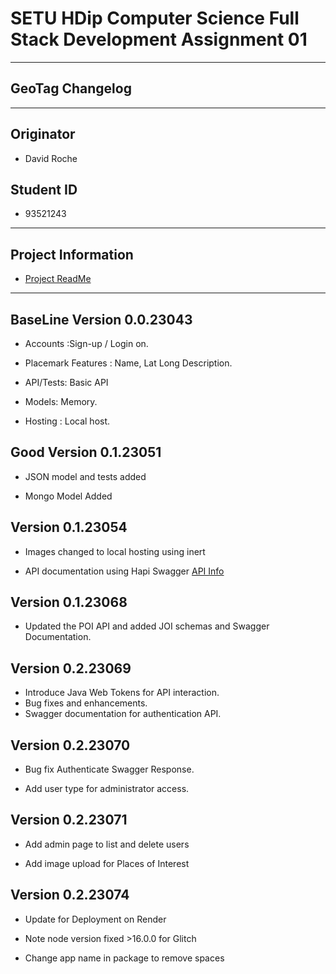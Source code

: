 # SETU HDip Computer Science  Full Stack Development Assignment 01

---

## GeoTag Changelog

---

## Originator

- David Roche

## Student ID  

- 93521243

---

## Project Information

- [Project ReadMe](/readme.md)

---

## BaseLine Version 0.0.23043

- Accounts :Sign-up / Login on.

- Placemark Features : Name, Lat Long Description.

- API/Tests: Basic API

- Models: Memory.

- Hosting : Local host.

## Good Version 0.1.23051

- JSON model and tests added

- Mongo Model Added

## Version 0.1.23054

- Images changed to local hosting using inert

- API documentation using Hapi Swagger [API Info](http://localhost:3000/documentation)

## Version 0.1.23068

- Updated the POI API and added JOI schemas and Swagger Documentation.

## Version 0.2.23069

- Introduce Java Web Tokens for API interaction.
- Bug fixes and enhancements.
- Swagger documentation for authentication API.

## Version 0.2.23070

- Bug fix Authenticate Swagger Response.

- Add user type for administrator access.

## Version 0.2.23071

- Add admin page to list and delete users

- Add image upload for Places of Interest

## Version 0.2.23074

- Update for Deployment on Render

- Note node version fixed >16.0.0 for Glitch

- Change app name in package to remove spaces